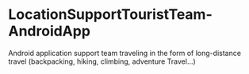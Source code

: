 # LocationSupportTouristTeam-AndroidApp
Android application support team traveling in the form of long-distance travel (backpacking, hiking, climbing, adventure Travel...)
